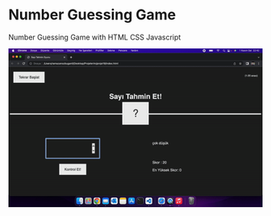 <h1>Number Guessing Game</h1>





<p>Number Guessing Game with HTML CSS Javascript</p>




<img src="sayitahmin.gif">
